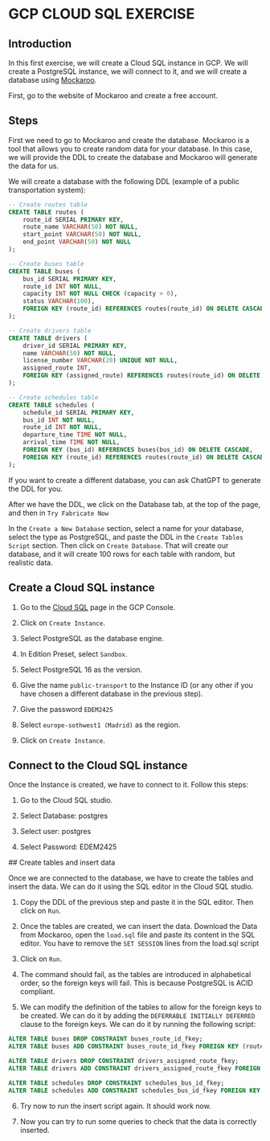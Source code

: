 # GCP CLOUD SQL EXERCISE

## Introduction

In this first exercise, we will create a Cloud SQL instance in GCP. We will create a PostgreSQL instance, we will connect to it, and we will create a database using [Mockaroo](https://www.mockaroo.com/).

First, go to the website of Mockaroo and create a free account.


## Steps

First we need to go to Mockaroo and create the database. Mockaroo is a tool that allows you to create random data for your database. In this case, we will provide the DDL to create the database and Mockaroo will generate the data for us.

We will create a database with the following DDL (example of a public transportation system):

```sql
-- Create routes table
CREATE TABLE routes (
    route_id SERIAL PRIMARY KEY,
    route_name VARCHAR(50) NOT NULL,
    start_point VARCHAR(50) NOT NULL,
    end_point VARCHAR(50) NOT NULL
);

-- Create buses table
CREATE TABLE buses (
    bus_id SERIAL PRIMARY KEY,
    route_id INT NOT NULL,
    capacity INT NOT NULL CHECK (capacity > 0),
    status VARCHAR(100),
    FOREIGN KEY (route_id) REFERENCES routes(route_id) ON DELETE CASCADE
);

-- Create drivers table
CREATE TABLE drivers (
    driver_id SERIAL PRIMARY KEY,
    name VARCHAR(50) NOT NULL,
    license_number VARCHAR(20) UNIQUE NOT NULL,
    assigned_route INT,
    FOREIGN KEY (assigned_route) REFERENCES routes(route_id) ON DELETE SET NULL
);

-- Create schedules table
CREATE TABLE schedules (
    schedule_id SERIAL PRIMARY KEY,
    bus_id INT NOT NULL,
    route_id INT NOT NULL,
    departure_time TIME NOT NULL,
    arrival_time TIME NOT NULL,
    FOREIGN KEY (bus_id) REFERENCES buses(bus_id) ON DELETE CASCADE,
    FOREIGN KEY (route_id) REFERENCES routes(route_id) ON DELETE CASCADE
);
```

If you want to create a different database, you can ask ChatGPT to generate the DDL for you.


After we have the DDL, we click on the Database tab, at the top of the page, and then in `Try Fabricate Now`


In the `Create a New Database` section, select a name for your database, select the type as PostgreSQL, and paste the DDL in the `Create Tables Script` section. Then click on `Create Database`. That will create our database, and it will create 100 rows for each table with random, but realistic data.



## Create a Cloud SQL instance

1. Go to the [Cloud SQL](https://console.cloud.google.com/sql) page in the GCP Console.

2. Click on `Create Instance`.

3. Select PostgreSQL as the database engine.

4. In Edition Preset, select `Sandbox`.

5. Select PostgreSQL 16 as the version.

6. Give the name `public-transport` to the Instance ID (or any other if you have chosen a different database in the previous step).

7. Give the password `EDEM2425`

8. Select `europe-sothwest1 (Madrid)` as the region.

9. Click on `Create Instance`.


## Connect to the Cloud SQL instance

Once the Instance is created, we have to connect to it. Follow this steps:

1. Go to the Cloud SQL studio.

2. Select Database: postgres

3. Select user: postgres

4. Select Password: EDEM2425


## Create tables and insert data

Once we are connected to the database, we have to create the tables and insert the data. We can do it using the SQL editor in the Cloud SQL studio.

1. Copy the DDL of the previous step and paste it in the SQL editor. Then click on `Run`.

2. Once the tables are created, we can insert the data. Download the Data from Mockaroo, open the `load.sql` file and paste its content in the SQL editor. You have to remove the `SET SESSION` lines from the load.sql script

3. Click on `Run`.

4. The command should fail, as the tables are introduced in alphabetical order, so the foreign keys will fail. This is because PostgreSQL is ACID compliant.

5. We can modify the definition of the tables to allow for the foreign keys to be created. We can do it by adding the `DEFERRABLE INITIALLY DEFERRED` clause to the foreign keys. We can do it by running the following script:

```sql
ALTER TABLE buses DROP CONSTRAINT buses_route_id_fkey;
ALTER TABLE buses ADD CONSTRAINT buses_route_id_fkey FOREIGN KEY (route_id) REFERENCES routes(route_id) ON DELETE CASCADE DEFERRABLE INITIALLY DEFERRED;

ALTER TABLE drivers DROP CONSTRAINT drivers_assigned_route_fkey;
ALTER TABLE drivers ADD CONSTRAINT drivers_assigned_route_fkey FOREIGN KEY (assigned_route) REFERENCES routes(route_id) ON DELETE CASCADE DEFERRABLE INITIALLY DEFERRED;

ALTER TABLE schedules DROP CONSTRAINT schedules_bus_id_fkey;
ALTER TABLE schedules ADD CONSTRAINT schedules_bus_id_fkey FOREIGN KEY (bus_id) REFERENCES buses(bus_id) ON DELETE CASCADE DEFERRABLE INITIALLY DEFERRED;
```

6. Try now to run the insert script again. It should work now.

7. Now you can try to run some queries to check that the data is correctly inserted.

